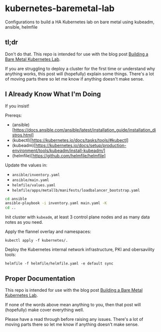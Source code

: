 # kubernetes-baremetal-lab
Configurations to build a HA Kubernetes lab on bare metal using kubeadm, ansible, helmfile

## tl;dr

Don't do that. This repo is intended for use with the blog post [Building a Bare Metal Kubernetes Lab](https://www.tinfoilcipher.co.uk/2023/01/20/building-a-bare-metal-kubernetes-lab-part-1/?preview=true).

If you are struggling to deploy a cluster for the first time or understand why anything works, this post will (hopefully) explain some things. There's a lot of moving parts there so let me know if anything doesn't make sense.

## I Already Know What I'm Doing

If you insist!

Prereqs:

- (ansible)[https://docs.ansible.com/ansible/latest/installation_guide/installation_distros.html]
- (kubectl)[https://kubernetes.io/docs/tasks/tools/#kubectl]
- (kubeadm)[https://kubernetes.io/docs/setup/production-environment/tools/kubeadm/install-kubeadm/]
- (helmfile)[https://github.com/helmfile/helmfile]

Update the values in:

- `ansible/inventory.yaml`
- `ansible/main.yaml`
- `helmfile/values.yaml`
- `helmfile/apps/metallb/manifests/loadbalancer_bootstrap.yaml`

```bash
cd ansible
ansible-playbook -i inventory.yaml main.yaml -K
cd ..
```

Init cluster with `kubeadm`, at least 3 control plane nodes and as many data notes as you need.

Apply the flannel overlay and namespaces:

`kubectl apply -f kubernetes/.`

Deploy the Kubernetes internal network infrastructure, PKI and obersavility tools:

`helmfile -f helmfile/helmfile.yaml -e default sync`

## Proper Documentation

This repo is intended for use with the blog post [Building a Bare Metal Kubernetes Lab](https://www.tinfoilcipher.co.uk/2023/01/20/building-a-bare-metal-kubernetes-lab-part-1/?preview=true).

If none of the words above mean anything to you, then that post will (hopefully) make cover everything well.

Please have a read through before raising any issues. There's a lot of moving parts there so let me know if anything doesn't make sense.
